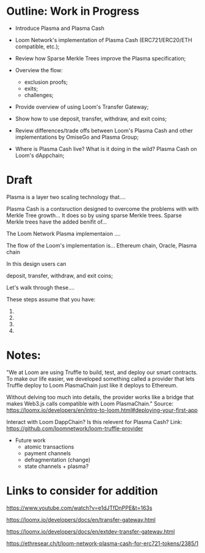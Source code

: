 # Outline: Work in Progress

- Introduce Plasma and Plasma Cash

- Loom Network's implementation of Plasma Cash (ERC721/ERC20/ETH compatible, etc.);

- Review how Sparse Merkle Trees improve the Plasma specification;

- Overview the flow:
	- exclusion proofs;
	- exits;
	- challenges;

- Provide overview of using Loom's Transfer Gateway;

- Show how to use deposit, transfer, withdraw, and exit coins;

- Review differences/trade offs between Loom's Plasma Cash and other implementations by OmiseGo and Plasma Group;

- Where is Plasma Cash live? What is it doing in the wild? Plasma Cash on Loom's dAppchain;


# Draft

Plasma is a layer two scaling technology that....

Plasma Cash is a contsruction designed to overcome the problems with with Merkle Tree growth... It does so by using sparse Merkle trees. Sparse Merkle trees have the added benifit of...

The Loom Network Plasma implementaion ....

The flow of the Loom's implementation is... Ethereum chain, Oracle, Plasma chain

In this design users can

deposit, transfer, withdraw, and exit coins;

Let's walk through these....

These steps assume that you have:

1)

2)

3)

4)










# Notes:

"We at Loom are using Truffle to build, test, and deploy our smart contracts. To make our life easier, we developed something called a provider that lets Truffle deploy to Loom PlasmaChain just like it deploys to Ethereum.

Without delving too much into details, the provider works like a bridge that makes Web3.js calls compatible with Loom PlasmaChain."
Source: https://loomx.io/developers/en/intro-to-loom.html#deploying-your-first-app

Interact with Loom DappChain? Is this relevent for Plasma Cash?
Link: https://github.com/loomnetwork/loom-truffle-provider

- Future work
	- atomic transactions
	- payment channels
	- defragmentation (change)
	- state channels + plasma?

# Links to consider for addition

https://www.youtube.com/watch?v=e1dJTfDnPPE&t=163s

https://loomx.io/developers/docs/en/transfer-gateway.html

https://loomx.io/developers/docs/en/extdev-transfer-gateway.html

https://ethresear.ch/t/loom-network-plasma-cash-for-erc721-tokens/2385/1
